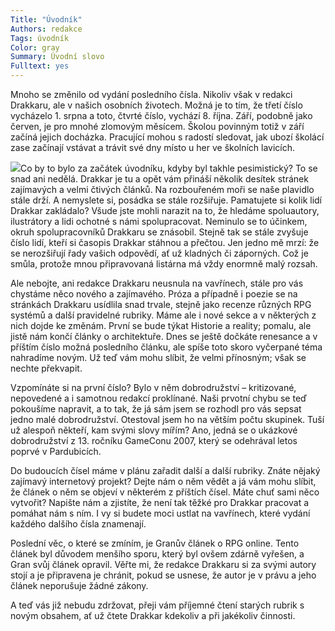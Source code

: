 ```yaml
---
Title: "Úvodník"
Authors: redakce
Tags: úvodník
Color: gray
Summary: Úvodní slovo
Fulltext: yes
---
```

Mnoho se změnilo od vydání posledního čísla. Nikoliv však v redakci Drakkaru, ale v našich osobních životech. Možná je to tím, že třetí číslo vycházelo 1\. srpna a toto, čtvrté číslo, vychází 8\. října. Září, podobně jako červen, je pro mnohé zlomovým měsícem. Školou povinným totiž v září začíná jejich docházka. Pracující mohou s radostí sledovat, jak ubozí školácí zase začínají vstávat a trávit své dny místo u her ve školních lavicích.

![](/files/drakkar4.jpg)Co by to bylo za začátek úvodníku, kdyby byl takhle pesimistický? To se snad ani nedělá. Drakkar je tu a opět vám přináší několik desítek stránek zajímavých a velmi čtivých článků. Na rozbouřeném moři se naše plavidlo stále drží. A nemyslete si, posádka se stále rozšiřuje. Pamatujete si kolik lidí Drakkar zakládalo? Všude jste mohli narazit na to, že hledáme spoluautory, ilustrátory a lidi ochotné s námi spolupracovat. Neminulo se to účinkem, okruh spolupracovníků Drakkaru se znásobil. Stejně tak se stále zvyšuje číslo lidí, kteří si časopis Drakkar stáhnou a přečtou. Jen jedno mě mrzí: že se nerozšiřují řady vašich odpovědí, ať už kladných či záporných. Což je smůla, protože mnou připravovaná listárna má vždy enormně malý rozsah.

Ale nebojte, ani redakce Drakkaru neusnula na vavřínech, stále pro vás chystáme něco nového a zajímavého. Próza a případně i poezie se na stránkách Drakkaru usídlila snad trvale, stejně jako recenze různých RPG systémů a další pravidelné rubriky. Máme ale i nové sekce a v některých z nich dojde ke změnám. První se bude týkat Historie a reality; pomalu, ale jistě nám končí články o architektuře. Dnes se ještě dočkáte renesance a v příštím číslo možná posledního článku, ale spíše toto skoro vyčerpané téma nahradíme novým. Už teď vám mohu slíbit, že velmi přínosným; však se nechte překvapit.

Vzpomínáte si na první číslo? Bylo v něm dobrodružství – kritizované, nepovedené a i samotnou redakcí proklínané. Naši prvotní chybu se teď pokoušíme napravit, a to tak, že já sám jsem se rozhodl pro vás sepsat jedno malé dobrodružství. Otestoval jsem ho na větším počtu skupinek. Tuší už alespoň někteří, kam svými slovy mířím? Ano, jedná se o ukázkové dobrodružství z 13\. ročníku GameConu 2007, který se odehrával letos poprvé v Pardubicích.

Do budoucích čísel máme v plánu zařadit další a další rubriky. Znáte nějaký zajímavý internetový projekt? Dejte nám o něm vědět a já vám mohu slíbit, že článek o něm se objeví v některém z příštích čísel. Máte chuť sami něco vytvořit? Napište nám a zjistíte, že není tak těžké pro Drakkar pracovat a pomáhat nám s ním. I vy si budete moci ustlat na vavřínech, které vydání každého dalšího čísla znamenají.

Poslední věc, o které se zmíním, je Granův článek o RPG online. Tento článek byl důvodem menšího sporu, který byl ovšem zdárně vyřešen, a Gran svůj článek opravil. Věřte mi, že redakce Drakkaru si za svými autory stojí a je připravena je chránit, pokud se usnese, že autor je v právu a jeho článek neporušuje žádné zákony.

A teď vás již nebudu zdržovat, přeji vám příjemné čtení starých rubrik s novým obsahem, ať už čtete Drakkar kdekoliv a při jakékoliv činnosti.
